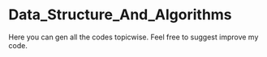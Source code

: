 # Data_Structure_And_Algorithms
Here you can gen all the codes topicwise. Feel free to suggest improve my code.
